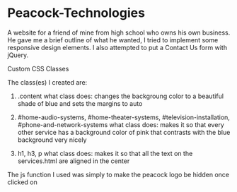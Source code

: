 # Peacock-Technologies

A website for a friend of mine from high school who owns his own business. He gave me a brief outline of what he wanted, I tried to implement some responsive design elements.  I also attempted to put a Contact Us form with jQuery.


Custom CSS Classes

The class(es) I created are:

1. .content 
        what class does: changes the backgroung color to a beautiful shade of blue and sets the margins to auto

2.  #home-audio-systems, 
    #home-theater-systems,
    #television-installation,
    #phone-and-network-systems
        what class does: makes it so that every other service has a background color of pink that contrasts with the blue background very nicely

3.  h1,
    h3,
    p
        what class does: makes it so that all the text on the services.html are aligned in the center

The js function I used was simply to make the peacock logo be hidden once clicked on